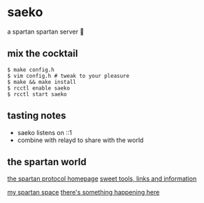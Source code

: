 # saeko

a spartan spartan server 💪

## mix the cocktail

```
$ make config.h
$ vim config.h # tweak to your pleasure
$ make && make install
$ rcctl enable saeko
$ rcctl start saeko
```

## tasting notes

* saeko listens on ::1
* combine with relayd to share with the world

## the spartan world

[the spartan protocol homepage](spartan://spartan.mozz.us/)
[sweet tools, links and information](spartan://mozz.us/)

[my spartan space](spartan://higeki.jp/)
[there's something happening here](spartan://manatsu.town/)

